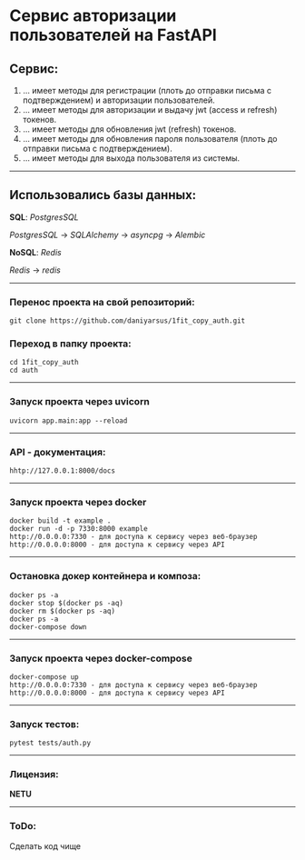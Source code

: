# Сервис авторизации пользователей на FastAPI

## Сервис:

1. ... имеет методы для регистрации (плоть до отправки письма с подтверждением) и авторизации пользователей.
2. ... имеет методы для авторизации и выдачу jwt (access и refresh) токенов.
3. ... имеет методы для обновления jwt (refresh) токенов.
4. ... имеет методы для обновления пароля пользователя (плоть до отправки письма с подтверждением).
5. ... имеет методы для выхода пользователя из системы.

___

## Использовались базы данных:
**SQL**: *PostgresSQL*

*PostgresSQL* -> *SQLAlchemy* -> *asyncpg* -> *Alembic*

**NoSQL**: *Redis*

*Redis* -> *redis*

___

### Перенос проекта на свой репозиторий:
```
git clone https://github.com/daniyarsus/1fit_copy_auth.git
```

### Переход в папку проекта:
```
cd 1fit_copy_auth
cd auth
```

___

### Запуск проекта через uvicorn
```
uvicorn app.main:app --reload
```

___


### API - документация:
```
hhtp://127.0.0.1:8000/docs
```

___

### Запуск проекта через docker
```
docker build -t example .
docker run -d -p 7330:8000 example
http://0.0.0.0:7330 - для доступа к сервису через веб-браузер
http://0.0.0.0:8000 - для доступа к сервису через API
```

___

### Остановка докер контейнера и композа:
```
docker ps -a
docker stop $(docker ps -aq)
docker rm $(docker ps -aq)
docker ps -a
docker-compose down
```

___
### Запуск проекта через docker-compose 
```
docker-compose up
http://0.0.0.0:7330 - для доступа к сервису через веб-браузер
http://0.0.0.0:8000 - для доступа к сервису через API
```

___

### Запуск тестов:
```
pytest tests/auth.py
```

___

### Лицензия:

**NETU**

___

### ToDo:
Сделать код чище